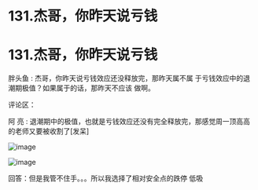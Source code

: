 # 131.杰哥，你昨天说亏钱

# 131.杰哥，你昨天说亏钱

胖头鱼 : 杰哥，你昨天说亏钱效应还没释放完，那昨天属不属 于亏钱效应中的退潮期极值？如果属于的话，那昨天不应该 做啊。

评论区：

阿 亮 : 退潮期中的极值，也就是亏钱效应还没有完全释放完，那感觉周一顶高高的老师又要被收割了[发呆]

![image](img/Image_054.png)

![image](img/Image_055.png)

回答：但是我管不住手。。。所以我选择了相对安全点的跌停 低吸